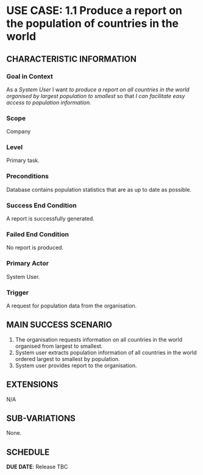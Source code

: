 # USE CASE: 1.1 Produce a report on the population of countries in the world

## CHARACTERISTIC INFORMATION

### Goal in Context

As a *System User* I want *to produce a report on all countries in the world organised by largest population to smallest* so that *I can facilitate easy access to population information.*

### Scope

Company

### Level

Primary task.

### Preconditions

Database contains population statistics that are as up to date as possible.

### Success End Condition

A report is successfully generated.

### Failed End Condition

No report is produced.

### Primary Actor

System User.

### Trigger

A request for population data from the organisation.

## MAIN SUCCESS SCENARIO

1. The organisation requests information on all countries in the world organised from largest to smallest.
2. System user extracts population information of all countries in the world ordered largest to smallest by population.
3. System user provides report to the organisation.

## EXTENSIONS

N/A

## SUB-VARIATIONS

None. 

## SCHEDULE

**DUE DATE**: Release TBC